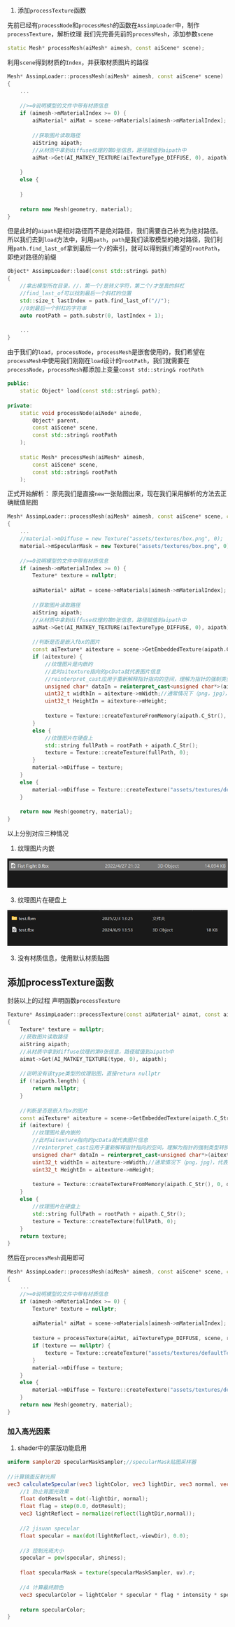 1. 添加`processTexture`函数

先前已经有`processNode`和`processMesh`的函数在`AssimpLoader`中，制作`processTexture`，解析纹理
我们先完善先前的`processMesh`，添加参数`scene`
```cpp
static Mesh* processMesh(aiMesh* aimesh, const aiScene* scene);
```
利用`scene`得到材质的`Index`，并获取材质图片的路径
```cpp
Mesh* AssimpLoader::processMesh(aiMesh* aimesh, const aiScene* scene)
{
	...

	//>=0说明模型的文件中带有材质信息
	if (aimesh->mMaterialIndex >= 0) {
		aiMaterial* aiMat = scene->mMaterials[aimesh->mMaterialIndex];

		//获取图片读取路径
		aiString aipath;
		//从材质中拿到diffuse纹理的第0张信息，路径赋值到aipath中
		aiMat->Get(AI_MATKEY_TEXTURE(aiTextureType_DIFFUSE, 0), aipath);

	}
	else {

	}

	return new Mesh(geometry, material);
}
```
但是此时的`aipath`是相对路径而不是绝对路径，我们需要自己补充为绝对路径。
所以我们去到`load`方法中，利用`path`，`path`是我们读取模型的绝对路径，我们利用`path.find_last_of`拿到最后一个`/`的索引，就可以得到我们希望的`rootPath`，即绝对路径的前缀
```cpp
Object* AssimpLoader::load(const std::string& path)
{
	//拿出模型所在目录，//，第一个/是转义字符，第二个/才是真的斜杠
	//find_last_of可以找到最后一个斜杠的位置
	std::size_t lastIndex = path.find_last_of("//");
	//0到最后一个斜杠的字符串
	auto rootPath = path.substr(0, lastIndex + 1);

	...
}
```
由于我们的`load`，`processNode`，`processMesh`是嵌套使用的，我们希望在`processMesh`中使用我们刚刚在`load`设计的`rootPath`，我们就需要在`processNode`，`processMesh`都添加上变量`const std::string& rootPath`
```cpp
public:
	static Object* load(const std::string& path);

private:
	static void processNode(aiNode* ainode, 
		Object* parent, 
		const aiScene* scene,
		const std::string& rootPath
	);

	static Mesh* processMesh(aiMesh* aimesh, 
		const aiScene* scene,
		const std::string& rootPath
	);
```
正式开始解析：
原先我们是直接`new`一张贴图出来，现在我们采用解析的方法去正确赋值贴图
```cpp
Mesh* AssimpLoader::processMesh(aiMesh* aimesh, const aiScene* scene, const std::string& rootPath)
{
	...
	//material->mDiffuse = new Texture("assets/textures/box.png", 0);
	material->mSpecularMask = new Texture("assets/textures/box.png", 0);

	//>=0说明模型的文件中带有材质信息
	if (aimesh->mMaterialIndex >= 0) {
		Texture* texture = nullptr;

		aiMaterial* aiMat = scene->mMaterials[aimesh->mMaterialIndex];

		//获取图片读取路径
		aiString aipath;
		//从材质中拿到diffuse纹理的第0张信息，路径赋值到aipath中
		aiMat->Get(AI_MATKEY_TEXTURE(aiTextureType_DIFFUSE, 0), aipath);

		//判断是否是嵌入fbx的图片
		const aiTexture* aitexture = scene->GetEmbeddedTexture(aipath.C_Str());
		if (aitexture) {
			//纹理图片是内嵌的
			//此时aitexture指向的pcData就代表图片信息
			//reinterpret_cast应用于重新解释指针指向的空间，理解为指针的强制类型转换
			unsigned char* dataIn = reinterpret_cast<unsigned char*>(aitexture->pcData);
			uint32_t widthIn = aitexture->mWidth;//通常情况下（png，jpg），代表了整张图片大小
			uint32_t HeightIn = aitexture->mHeight;

			texture = Texture::createTextureFromMemory(aipath.C_Str(), 0, dataIn, widthIn, HeightIn);
		}
		else {
			//纹理图片在硬盘上
			std::string fullPath = rootPath + aipath.C_Str();
			texture = Texture::createTexture(fullPath, 0);
		}
		material->mDiffuse = texture;
	}
	else {
		material->mDiffuse = Texture::createTexture("assets/textures/defaultTexture.jpg", 0);
	}

	return new Mesh(geometry, material);
}
```
以上分别对应三种情况
1. 纹理图片内嵌

![输入图片说明](/imgs/2025-02-04/cQgyEV9tX8elIAWj.png)

3. 纹理图片在硬盘上

![输入图片说明](/imgs/2025-02-04/g60zM1wo2pXvkbg7.png)

3. 没有材质信息，使用默认材质贴图

## 添加processTexture函数
封装以上的过程
声明函数`processTexture`
```cpp
Texture* AssimpLoader::processTexture(const aiMaterial* aimat, const aiTextureType& type, const aiScene* scene, const std::string& rootPath)
{
	Texture* texture = nullptr;
	//获取图片读取路径
	aiString aipath;
	//从材质中拿到diffuse纹理的第0张信息，路径赋值到aipath中
	aimat->Get(AI_MATKEY_TEXTURE(type, 0), aipath);

	//说明没有该type类型的纹理贴图，直接return nullptr
	if (!aipath.length) {
		return nullptr;
	}

	//判断是否是嵌入fbx的图片
	const aiTexture* aitexture = scene->GetEmbeddedTexture(aipath.C_Str());
	if (aitexture) {
		//纹理图片是内嵌的
		//此时aitexture指向的pcData就代表图片信息
		//reinterpret_cast应用于重新解释指针指向的空间，理解为指针的强制类型转换
		unsigned char* dataIn = reinterpret_cast<unsigned char*>(aitexture->pcData);
		uint32_t widthIn = aitexture->mWidth;//通常情况下（png，jpg），代表了整张图片大小
		uint32_t HeightIn = aitexture->mHeight;

		texture = Texture::createTextureFromMemory(aipath.C_Str(), 0, dataIn, widthIn, HeightIn);
	}
	else {
		//纹理图片在硬盘上
		std::string fullPath = rootPath + aipath.C_Str();
		texture = Texture::createTexture(fullPath, 0);
	}
	return texture;
}
```
然后在`processMesh`调用即可
```cpp
Mesh* AssimpLoader::processMesh(aiMesh* aimesh, const aiScene* scene, const std::string& rootPath)
{
	...
	//>=0说明模型的文件中带有材质信息
	if (aimesh->mMaterialIndex >= 0) {
		Texture* texture = nullptr;

		aiMaterial* aiMat = scene->mMaterials[aimesh->mMaterialIndex];

		texture = processTexture(aiMat, aiTextureType_DIFFUSE, scene, rootPath);
		if (texture == nullptr) {
			texture = Texture::createTexture("assets/textures/defaultTexture.jpg", 0);
		}
		material->mDiffuse = texture;
	}
	else {
		material->mDiffuse = Texture::createTexture("assets/textures/defaultTexture.jpg", 0);
	}
	return new Mesh(geometry, material);
}
```

### 加入高光因素
1. shader中的蒙版功能启用
```glsl
uniform sampler2D specularMaskSampler;//specularMask贴图采样器

//计算镜面反射光照
vec3 calculateSpecular(vec3 lightColor, vec3 lightDir, vec3 normal, vec3 viewDir, float intensity){
	//1 防止背面光效果
	float dotResult = dot(-lightDir, normal);
	float flag = step(0.0, dotResult);
	vec3 lightReflect = normalize(reflect(lightDir,normal));

	//2 jisuan specular
	float specular = max(dot(lightReflect,-viewDir), 0.0);

	//3 控制光斑大小
	specular = pow(specular, shiness);

	float specularMask = texture(specularMaskSampler, uv).r;

	//4 计算最终颜色
	vec3 specularColor = lightColor * specular * flag * intensity * specularMask;

	return specularColor;
}
```
<!--stackedit_data:
eyJoaXN0b3J5IjpbLTk2MjY5ODI3MSwtMTk0OTcxNzQwLC00NT
g2MzU1MzcsLTE5MDA4MzU4MTAsMjEyNDM3MDY3MiwtNzQ3NDkx
ODgzLC0xNzQwODg5NTE2LDk3NzgxNzg5M119
-->